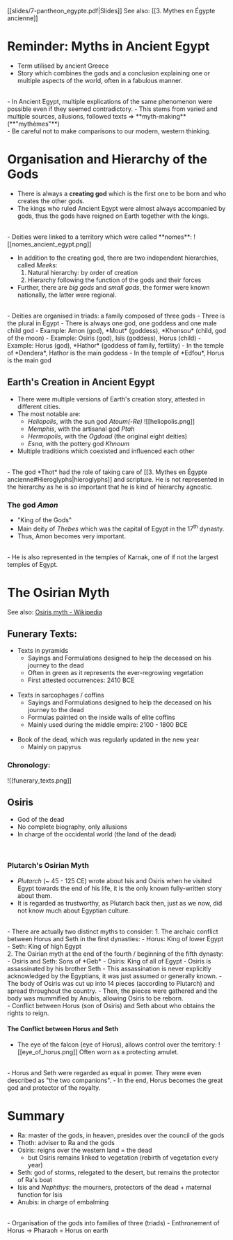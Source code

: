 [[slides/7-pantheon_egypte.pdf|Slides]]
See also: [[3. Mythes en Égypte ancienne]]

# Reminder: Myths in Ancient Egypt
- Term utilised by ancient Greece
- Story which combines the gods and a conclusion explaining one or multiple aspects of the world, often in a fabulous manner.
<br>
- In Ancient Egypt, multiple explications of the same phenomenon were possible even if they seemed contradictory.
	- This stems from varied and multiple sources, allusions, followed texts => **myth-making** (**"mythèmes"**)
	  <br>
- Be careful not to make comparisons to our modern, western thinking.

# Organisation and Hierarchy of the Gods
- There is always a **creating god** which is the first one to be born and who creates the other gods.
- The kings who ruled Ancient Egypt were almost always accompanied by gods, thus the gods have reigned on Earth together with the kings.
<br>
- Deities were linked to a territory which were called **nomes**:
  ![[nomes_ancient_egypt.png]]
  <br>

- In addition to the creating god, there are two independent hierarchies, called *Meeks*:
	1. Natural hierarchy: by order of creation
	2. Hierarchy following the function of the gods and their forces
- Further, there are *big gods* and *small gods*, the former were known nationally, the latter were regional.
<br>
- Deities are organised in triads: a family composed of three gods
	- Three is the plural in Egypt
- There is always one god, one goddess and one male child god
	- Example: Amon (god), *Mout* (goddess), *Khonsou* (child, god of the moon)
	- Example: Osiris (god), Isis (goddess), Horus (child)
	- Example: Horus (god), *Hathor* (goddess of family, fertility)
		- In the temple of *Dendera*, Hathor is the main goddess
		- In the temple of *Edfou*, Horus is the main god

## Earth's Creation in Ancient Egypt
- There were multiple versions of Earth's creation story, attested in different cities.
- The most notable are:
	- *Heliopolis*, with the sun god *Atoum(-Re)*
	  ![[heliopolis.png]]
	- *Memphis*, with the artisanal god *Ptah*
	- *Hermopolis*, with the *Ogdoad* (the original eight deities)
	- *Esna*, with the pottery god *Khnoum*
- Multiple traditions which coexisted and influenced each other
<br>
- The god *Thot* had the role of taking care of [[3. Mythes en Égypte ancienne#Hieroglyphs|hieroglyphs]] and scripture. He is not represented in the hierarchy as he is so important that he is kind of hierarchy agnostic.

### The god *Amon*
- "King of the Gods"
- Main deity of *Thebes* which was the capital of Egypt in the 17<sup>th</sup> dynasty.
- Thus, Amon becomes very important.
<br>
- He is also represented in the temples of Karnak, one of if not the largest temples of Egypt.
<br>

# The Osirian Myth
See also: [Osiris myth - Wikipedia](https://en.wikipedia.org/wiki/Osiris_myth)
## Funerary Texts:
- Texts in pyramids
	- Sayings and Formulations designed to help the deceased on his journey to the dead
	- Often in green as it represents the ever-regrowing vegetation
	- First attested occurrences: 2410 BCE
	<br>
- Texts in sarcophages / coffins
	- Sayings and Formulations designed to help the deceased on his journey to the dead
	- Formulas painted on the inside walls of elite coffins
	- Mainly used during the middle empire: 2100 - 1800 BCE
	<br>	
- Book of the dead, which was regularly updated in the new year
	- Mainly on papyrus

### Chronology:
![[funerary_texts.png]]

## Osiris
- God of the dead
- No complete biography, only allusions
- In charge of the occidental world (the land of the dead)
<br>

### Plutarch's Osirian Myth
- *Plutarch* (~ 45 - 125 CE) wrote about Isis and Osiris when he visited Egypt towards the end of his life, it is the only known fully-written story about them.
- It is regarded as trustworthy, as Plutarch back then, just as we now, did not know much about Egyptian culture.
<br>
- There are actually two distinct myths to consider:
	1. The archaic conflict between Horus and Seth in the first dynasties:
		- Horus: King of lower Egypt
		- Seth: King of high Egypt
		<br>
	2. The Osirian myth at the end of the fourth / beginning of the fifth dynasty:
		- Osiris and Seth: Sons of *Geb*
		- Osiris: King of all of Egypt
		- Osiris is assassinated by his brother Seth
			- This assassination is never explicitly acknowledged by the Egyptians, it was just assumed or generally known.
			- The body of Osiris was cut up into 14 pieces (according to Plutarch) and spread throughout the country.
			- Then, the pieces were gathered and the body was mummified by Anubis, allowing Osiris to be reborn.
			<br>
		- Conflict between Horus (son of Osiris) and Seth about who obtains the rights to reign.

#### The Conflict between Horus and Seth
- The eye of the falcon (eye of Horus), allows control over the territory:
  ![[eye_of_horus.png]]
  Often worn as a protecting amulet.
<br>
- Horus and Seth were regarded as equal in power. They were even described as "the two companions".
- In the end, Horus becomes the great god and protector of the royalty.
<br>

# Summary
- Ra: master of the gods, in heaven, presides over the council of the gods
- Thoth: adviser to Ra and the gods
- Osiris: reigns over the western land = the dead
  - but Osiris remains linked to vegetation (rebirth of vegetation every year)
- Seth: god of storms, relegated to the desert, but remains the protector of Ra's boat
- Isis and *Nephthys*: the mourners, protectors of the dead + maternal function for Isis
- Anubis: in charge of embalming
<br>
- Organisation of the gods into families of three (triads)
- Enthronement of Horus -> Pharaoh = Horus on earth